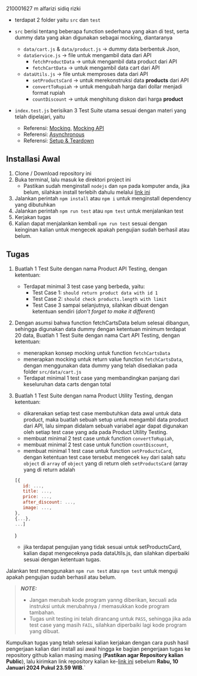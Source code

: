 210001627 m alfarizi sidiq rizki

- terdapat 2 folder yaitu `src` dan `test`
- `src` berisi tentang beberapa function sederhana yang akan di test, serta dummy data yang akan digunakan sebagai mocking, diantaranya

  - `data/cart.js` & `data/product.js` -> dummy data berbentuk Json,
  - `dataService.js` -> file untuk mengambil data dari API
    - `fetchProductData` -> untuk mengambil data product dari API
    - `fetchCartData` -> untuk mengambil data cart dari API
  - `dataUtils.js` -> file untuk memproses data dari API
    - `setProductsCard` -> untuk merekonstruksi data **products** dari API
    - `convertToRupiah` -> untuk mengubah harga dari dollar menjadi format rupiah
    - `countDiscount` -> untuk menghitung diskon dari harga **product**

- `index.test.js` berisikan 3 Test Suite utama sesuai dengan materi yang telah dipelajari, yaitu
  - Referensi: [Mocking](https://jestjs.io/docs/en/mock-functions), [Mocking API](https://jestjs.io/docs/mock-function-api)
  - Referensi: [Asynchronous](https://jestjs.io/docs/en/asynchronous)
  - Referensi: [Setup & Teardown](https://jestjs.io/docs/en/setup-teardown)

## Installasi Awal

1. Clone / Download repository ini
2. Buka terminal, lalu masuk ke direktori project ini
   - Pastikan sudah menginstall `nodejs` dan `npm` pada komputer anda, jika belum, silahkan install terlebih dahulu melalui [link ini](https://nodejs.org/en/download/)
3. Jalankan perintah `npm install` atau `npm i` untuk menginstall dependency yang dibutuhkan
4. Jalankan perintah `npm run test` atau `npm test` untuk menjalankan test
5. Kerjakan tugas
6. Kalian dapat menjalankan kembali `npm run test` sesuai dengan keinginan kalian untuk mengecek apakah pengujian sudah berhasil atau belum.

## Tugas

1. Buatlah 1 Test Suite dengan nama Product API Testing, dengan ketentuan:

   - Terdapat minimal 3 test case yang berbeda, yaitu:
     - Test Case 1: `should return product data with id 1`
     - Test Case 2: `should check products.length with limit`
     - Test Case 3 sampai selanjutnya, silahkan dibuat dengan ketentuan sendiri (_don't forget to make it different_)

2. Dengan asumsi bahwa function fetchCartsData belum selesai dibangun, sehingga digunakan data dummy dengan ketentuan minimum terdapat 20 data, Buatlah 1 Test Suite dengan nama Cart API Testing, dengan ketentuan:
   - menerapkan konsep mocking untuk function `fetchCartsData`
   - menerapkan mocking untuk return value function `fetchCartsData`, dengan menggunakan data dummy yang telah disediakan pada folder `src/data/cart.js`
   - Terdapat minimal 1 test case yang membandingkan panjang dari keseluruhan data carts dengan total
3. Buatlah 1 Test Suite dengan nama Product Utility Testing, dengan ketentuan:
   - dikarenakan setiap test case membutuhkan data awal untuk data product, maka buatlah sebuah setup untuk mengambil data product dari API, lalu simpan didalam sebuah variabel agar dapat digunakan oleh setiap test case yang ada pada Product Utility Testing.
   - membuat minimal 2 test case untuk function `convertToRupiah`,
   - membuat minimal 2 test case untuk function `countDiscount`,
   - membuat minimal 1 test case untuk function `setProductsCard`, dengan ketentuan test case tersebut mengecek `key` dari salah satu `object` di `array` of `object` yang di return oleh `setProductsCard` (array  yang di return adalah 
   ```javascript
   [{
      id: ...,
      title: ...,
      price: ...,
      after_discount: ...,
      image: ...,
   },
   {...}, 
   ...]
   ```
   )
   - jika terdapat pengujian yang tidak sesuai untuk setProductsCard, kalian dapat mengeceknya pada dataUtils.js, dan silahkan diperbaiki sesuai dengan ketentuan tugas.

Jalankan test menggunakan `npm run test` atau `npm test` untuk menguji apakah pengujian sudah berhasil atau belum.

> **_NOTE:_**
>
> - Jangan merubah kode program yanng diberikan, kecuali ada instruksi untuk merubahnya / memasukkan kode program tambahan.
> - Tugas unit testing ini telah dirancang untuk `PASS`, sehingga jika ada test case yang masih `FAIL`, silahkan diperbaiki lagi kode program yang dibuat.

Kumpulkan tugas yang telah selesai kalian kerjakan dengan cara push hasil pengerjaan kalian dari install    asi awal hingga ke bagian pengerjaan tugas ke repository github kalian masing masing (**Pastikan agar Repository kalian Public**), lalu kirimkan link repository kalian ke-[link ini](https://forms.gle/9NSXiVsAstd3bTRCA) sebelum **Rabu, 10 Januari 2024 Pukul 23.59 WIB**.`
